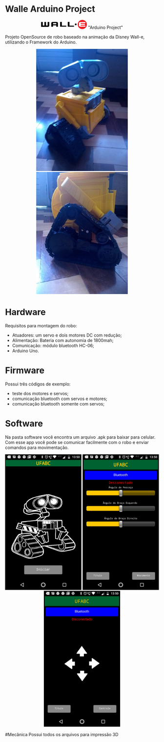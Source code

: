 # Walle Arduino Project
<p align="center">
  <img src="https://github.com/samillamacedo/wall-e/blob/master/Imagens/Logo.png" width="150" alt="foto do app">
  "Arduino Project"
</p>
Projeto OpenSource de robo baseado na animação da Disney Wall-e, utilizando o Framework do Arduino.
<p align="center">
  <img src="https://github.com/samillamacedo/wall-e/blob/master/Imagens/Overview.jpeg" width="300" alt="foto do app">
  <img src="https://github.com/samillamacedo/wall-e/blob/master/Imagens/ConjuntoEsteira.jpeg" width="300" alt="foto do app">
</p>

# Hardware
Requisitos para montagem do robo:
- Atuadores: um servo e dois motores DC com redução;
- Alimentação: Bateria com autonomia de 1800mah;
- Comunicação: módulo bluetooth HC-06;
- Arduino Uno.

# Firmware
Possui três códigos de exemplo: 
- teste dos motores e servos;
- comunicação bluetooth com servos e motores;
- comunicação bluetooth somente com servos;

# Software
Na pasta software você encontra um arquivo .apk para baixar para celular. Com esse app você pode se comunicar facilmente com o robo e enviar comandos para movimentação.

<p align="center">
  <img src="https://github.com/samillamacedo/wall-e/blob/master/Imagens/AppScreen.jpeg" width="250" alt="foto do app">
  <img src="https://github.com/samillamacedo/wall-e/blob/master/Imagens/appScreenServo.jpeg" width="250" alt="foto do app">
  <img src="https://github.com/samillamacedo/wall-e/blob/master/Imagens/appScreenMotor.jpeg" width="250" alt="foto do app">
</p>

#Mecânica
Possui todos os arquivos para impressão 3D
